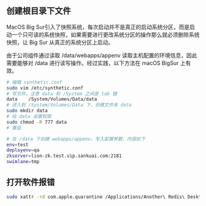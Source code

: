 ## 创建根目录下文件

MacOS Big Sur引入了快照系统，每次启动并不是真正的启动系统分区，而是启动一个只可读的系统快照，如果需要进行更改系统分区的操作那么就必须删除系统快照，让 Big Sur 从真正的系统分区上启动。

由于公司组件通过读取 /data/webapps/appenv 读取主机配置的环境信息，因此需要能够对 /data 进行读写操作。经过实践，以下方法在 macOS BigSur 上有效。

```bash
# 编辑 synthetic.conf
sudo vim /etc/synthetic.conf
# 写文件，注意 data 和 /System 之间是 tab 键
data    /System/Volumes/Data/data
# 进入到 /System/Volumes/Data 下，创建文件夹 data
sudo mkdir data
# 给 data 设置权限
sudo chmod -R 777 data
# 重启

# 在 /data 下创建 webapps/appenv，写入配置参数，内容如下
env=test
deployenv=qa
zkserver=lion-zk.test.vip.sankuai.com:2181
swimlane=tmp
```

## 打开软件报错

```bash
sudo xattr -rd com.apple.quarantine /Applications/Another\ Redis\ Desktop\ Manager.app
```
